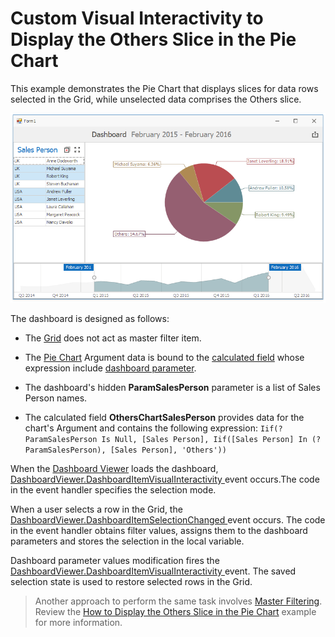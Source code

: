 # Custom Visual Interactivity to Display the Others Slice in the Pie Chart

This example demonstrates the Pie Chart that displays slices for data rows selected in the Grid, while unselected data comprises the Others slice.

![screenshot](images/screenshot.png)

The dashboard is designed as follows:

* The [Grid](https://docs.devexpress.com/Dashboard/15150) does not act as master filter item.

* The [Pie Chart](https://docs.devexpress.com/Dashboard/15262) Argument data is bound to the [calculated field](https://docs.devexpress.com/Dashboard/16134) whose expression include [dashboard parameter](https://docs.devexpress.com/Dashboard/16135).

* The dashboard's hidden **ParamSalesPerson** parameter is a list of Sales Person names. 

* The calculated field **OthersChartSalesPerson** provides data for the chart's Argument and contains the following expression:
`Iif(?ParamSalesPerson Is Null, [Sales Person], Iif([Sales Person] In (?ParamSalesPerson), [Sales Person], 'Others'))`

When the [Dashboard Viewer](https://docs.devexpress.com/Dashboard/117122) loads the dashboard, [DashboardViewer.DashboardItemVisualInteractivity ](https://docs.devexpress.com/Dashboard/DevExpress.DashboardWin.DashboardViewer.DashboardItemVisualInteractivity) event occurs.The code in the event handler specifies the selection mode.

When a user selects a row in the Grid, the [DashboardViewer.DashboardItemSelectionChanged ](https://docs.devexpress.com/Dashboard/DevExpress.DashboardWin.DashboardViewer.DashboardItemVisualInteractivity) event occurs. The code in the event handler obtains filter values, assigns them to the dashboard parameters and stores the selection in the local variable.


Dashboard parameter values modification fires the [DashboardViewer.DashboardItemVisualInteractivity ](https://docs.devexpress.com/Dashboard/DevExpress.DashboardWin.DashboardViewer.DashboardItemVisualInteractivity) event. The saved selection state is used to restore selected rows in the Grid.

> Another approach to perform the same task involves [Master Filtering](https://docs.devexpress.com/Dashboard/116912). Review the [How to Display the Others Slice in the Pie Chart](https://github.com/DevExpress-Examples/how-to-display-pie-chart-others-slice) example for more information.
